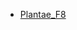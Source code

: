 - [Plantae_F8](https://conservationtranslocation.github.io/data/confMap/qgis2web_2023_10_30-16_34_31_337997/index.html)

